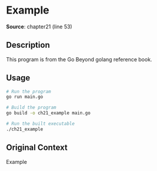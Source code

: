 # Example

**Source**: chapter21 (line 53)

## Description

This program is from the Go Beyond golang reference book.

## Usage

```bash
# Run the program
go run main.go

# Build the program
go build -o ch21_example main.go

# Run the built executable
./ch21_example
```

## Original Context

Example

